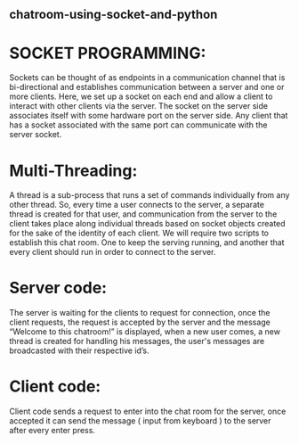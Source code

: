 ## chatroom-using-socket-and-python
# SOCKET PROGRAMMING:
Sockets can be thought of as endpoints in a communication channel that is bi-directional and establishes communication between a server and one or more clients. Here, we set up a socket on each end and allow a client to interact with other clients via the server. The socket on the server side associates itself with some hardware port on the server side. Any client that has a socket associated with the same port can communicate with the server socket. 

# Multi-Threading:
A thread is a sub-process that runs a set of commands individually from any other thread. So, every time a user connects to the server, a separate thread is created for that user, and communication from the server to the client takes place along individual threads based on socket objects created for the sake of the identity of each client. 
We will require two scripts to establish this chat room. One to keep the serving running, and another that every client should run in order to connect to the server. 

# Server code:
The server is waiting for the clients to request for connection, once the client requests, the request is accepted by the server and the message “Welcome to this chatroom!” is displayed, when a new user comes, a new thread is created for handling his messages, the user's messages are broadcasted with their respective id’s.

# Client code:
Client code sends a request to enter into the chat room for the server, once accepted it can send the message ( input from keyboard ) to the server after every enter press. 
